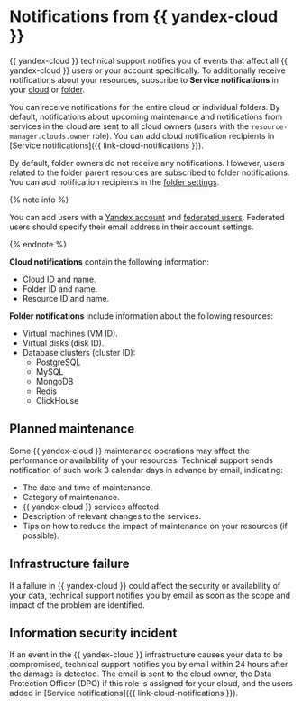 # Notifications from {{ yandex-cloud }}

{{ yandex-cloud }} technical support notifies you of events that affect all {{ yandex-cloud }} users or your account specifically. To additionally receive notifications about your resources, subscribe to **Service notifications** in your [cloud](../../resource-manager/operations/cloud/notify.md) or [folder](../../resource-manager/operations/folder/notify.md).

You can receive notifications for the entire cloud or individual folders. By default, notifications about upcoming maintenance and notifications from services in the cloud are sent to all cloud owners (users with the `resource-manager.clouds.owner` role). You can add cloud notification recipients in [Service notifications]({{ link-cloud-notifications }}).

By default, folder owners do not receive any notifications. However, users related to the folder parent resources are subscribed to folder notifications. You can add notification recipients in the [folder settings](../../resource-manager/operations/folder/notify.md).

{% note info %}

You can add users with a [Yandex account](../../iam/concepts/index.md#passport) and [federated users](../../iam/concepts/index.md#saml-federation). Federated users should specify their email address in their account settings.

{% endnote %}

**Cloud notifications** contain the following information:

* Cloud ID and name.
* Folder ID and name.
* Resource ID and name.

**Folder notifications** include information about the following resources:

* Virtual machines (VM ID).
* Virtual disks (disk ID).
* Database clusters (cluster ID):
  * PostgreSQL
  * MySQL
  * MongoDB
  * Redis
  * ClickHouse

## Planned maintenance

Some {{ yandex-cloud }} maintenance operations may affect the performance or availability of your resources. Technical support sends notification of such work 3 calendar days in advance by email, indicating:

* The date and time of maintenance.
* Category of maintenance.
* {{ yandex-cloud }} services affected.
* Description of relevant changes to the services.
* Tips on how to reduce the impact of maintenance on your resources (if possible).

## Infrastructure failure

If a failure in {{ yandex-cloud }} could affect the security or availability of your data, technical support notifies you by email as soon as the scope and impact of the problem are identified.

## Information security incident

If an event in the {{ yandex-cloud }} infrastructure causes your data to be compromised, technical support notifies you by email within 24 hours after the damage is detected. The email is sent to the cloud owner, the Data Protection Officer (DPO) if this role is assigned for your cloud, and the users added in [Service notifications]({{ link-cloud-notifications }}).
